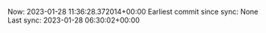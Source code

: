 Now: 2023-01-28 11:36:28.372014+00:00 Earliest commit since sync: None Last sync: 2023-01-28 06:30:02+00:00
